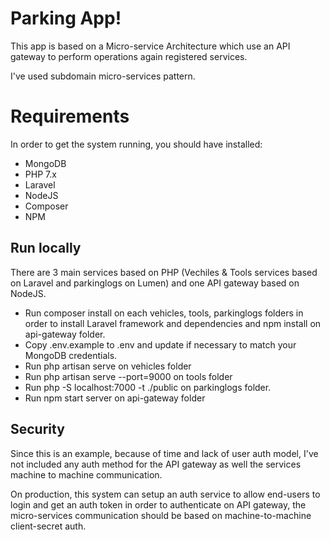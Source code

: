 # Parking App!

This app is based on a Micro-service Architecture which use an API gateway to perform operations again registered services.

I've used subdomain micro-services pattern.

# Requirements

In order to get the system running, you should have installed:

 - MongoDB
 - PHP 7.x
 - Laravel
 - NodeJS
 - Composer
 - NPM

## Run locally

There are 3 main services based on PHP (Vechiles & Tools services based on Laravel and parkinglogs on Lumen) and one API gateway based on NodeJS.

 - Run composer install on each vehicles, tools, parkinglogs folders in order to install Laravel framework and dependencies and npm install on api-gateway folder.
 - Copy .env.example to .env and update if necessary to match your MongoDB credentials.
 - Run php artisan serve on vehicles folder
 - Run php artisan serve --port=9000 on tools folder
 - Run php -S localhost:7000 -t ./public on parkinglogs folder.
 - Run npm start server on api-gateway folder

## Security
Since this is an example, because of time and lack of user auth model, I've not included any auth method for the API gateway as well the services machine to machine communication.

On production, this system can setup an auth service to allow end-users to login and get an auth token in order to authenticate on API gateway, the micro-services communication should be based on machine-to-machine client-secret auth.
